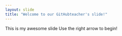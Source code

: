 ```yaml
---
layout: slide
title: "Welcome to our GitHubteacher's slide!"
---
```

This is my awesome slide
Use the right arrow to begin!
